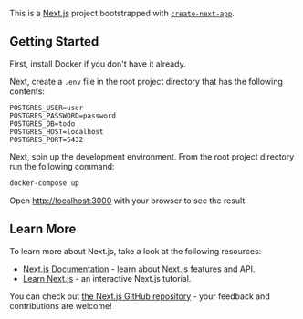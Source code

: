 This is a [Next.js](https://nextjs.org/) project bootstrapped with [`create-next-app`](https://github.com/vercel/next.js/tree/canary/packages/create-next-app).

## Getting Started

First, install Docker if you don't have it already.

Next, create a `.env` file in the root project directory that has the following contents:

```
POSTGRES_USER=user
POSTGRES_PASSWORD=password
POSTGRES_DB=todo
POSTGRES_HOST=localhost
POSTGRES_PORT=5432
```

Next, spin up the development environment. From the root project directory run the following command:

```bash
docker-compose up
```

Open [http://localhost:3000](http://localhost:3000) with your browser to see the result.

## Learn More

To learn more about Next.js, take a look at the following resources:

- [Next.js Documentation](https://nextjs.org/docs) - learn about Next.js features and API.
- [Learn Next.js](https://nextjs.org/learn) - an interactive Next.js tutorial.

You can check out [the Next.js GitHub repository](https://github.com/vercel/next.js/) - your feedback and contributions are welcome!
